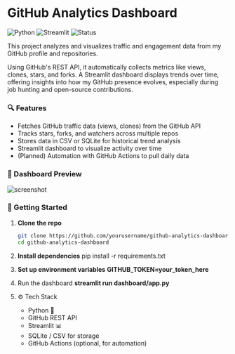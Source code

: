 # GitHub Analytics Dashboard
![Python](https://img.shields.io/badge/Python-3.10-blue)
![Streamlit](https://img.shields.io/badge/Streamlit-dashboard-red)
![Status](https://img.shields.io/badge/status-WIP-yellow)

This project analyzes and visualizes traffic and engagement data from my GitHub profile and repositories. 

Using GitHub's REST API, it automatically collects metrics like views, clones, stars, and forks. A Streamlit dashboard displays trends over time, offering insights into how my GitHub presence evolves, especially during job hunting and open-source contributions.

### 🔍 Features
- Fetches GitHub traffic data (views, clones) from the GitHub API
- Tracks stars, forks, and watchers across multiple repos
- Stores data in CSV or SQLite for historical trend analysis
- Streamlit dashboard to visualize activity over time
- (Planned) Automation with GitHub Actions to pull daily data

### 📸 Dashboard Preview

![screenshot](images/dashboard_preview.png)

### 🚀 Getting Started

1. **Clone the repo**
   ```bash
   git clone https://github.com/yourusername/github-analytics-dashboard.git
   cd github-analytics-dashboard
2. **Install dependencies**
    pip install -r requirements.txt
3. **Set up environment variables**
   **GITHUB_TOKEN=your_token_here**
4. Run the dashboard 
   **streamlit run dashboard/app.py**

5. ⚙️ Tech Stack
   - Python 🐍
   - GitHub REST API
   - Streamlit 📊
   - SQLite / CSV for storage
   - GitHub Actions (optional, for automation)


